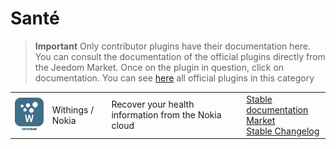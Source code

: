 
# Santé


>**Important**
>Only contributor plugins have their documentation here. You can consult the documentation of the official plugins directly from the Jeedom Market. Once on the plugin in question, click on documentation.
>You can see [here](https://market.jeedom.com/index.php?v=d&p=market&type=plugin&categorie=health) all official plugins in this category


| | | | |
|--- | --- | --- | ---|
|<img src="withings/withings_icon.png" class="pluginLogo" width="100" />|Withings / Nokia|Recover your health information from the Nokia cloud|[Stable documentation](http://mika-nt28.github.io/Documentations/withings/fr_FR)<br/>[Market](https://market.jeedom.com/index.php?v=d&p=market_display&id=3400)<br/>[Stable Changelog](https://mika-nt28.github.io/Documentations/withings/en_US/changelog)|
